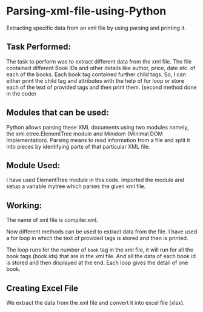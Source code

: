 # Parsing-xml-file-using-Python
Extracting specific data from an xml file by using parsing and printing it.


## Task Performed:

The task to perform was to extract different data from the xml file. The file contained different Book IDs and other details like author, price, date etc. of each of the books.
Each book tag contained further child tags. So, I can either print the child tag and attributes with the help of for loop or store each of the text of provided tags and then print them. (second method done in the code)

## Modules that can be used:

Python allows parsing these XML documents using two modules namely, the xml.etree.ElementTree module and
Minidom (Minimal DOM Implementation). Parsing means to read information from a file and split it into pieces by identifying parts of that particular XML file.

## Module Used:

I have used ElementTree module in this code. Imported the module and setup a variable mytree which parses the given xml file.

## Working:

The name of xml file is compiler.xml.

Now different methods can be used to extract data from the file. I have used a for loop in which the text of provided tags is stored and then is printed. 

The loop runs for the number of `book` tag in the xml file, it will run for all the book tags (book ids) that are in the xml file. And all the data of each book id is stored and then displayed at the end. Each loop gives the detail of one book.


## Creating Excel File

We extract the data from the xml file and convert it into excel file (xlsx).

